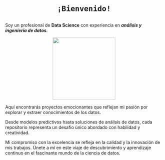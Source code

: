 # <h1 align="center">**`¡Bienvenido!`**</h1>                                          
##
Soy un profesional de **Data Science** con experiencia en ***análisis y ingeniería de datos***.

<p align='center'>
<img src="https://sicreesinnovas.com/wp-content/uploads/2022/01/trabajo-analisis-datos.jpg"  height=200>
<p>
  
Aquí encontrarás proyectos emocionantes que reflejan mi pasión por explorar y extraer conocimientos de los datos. 

Desde modelos predictivos hasta soluciones de análisis de datos, cada repositorio representa un desafío único abordado con habilidad y creatividad. 

Mi compromiso con la excelencia se refleja en la calidad y la innovación de mis trabajos. Únete a mí en este viaje de descubrimiento y aprendizaje continuo en el fascinante mundo de la ciencia de datos.

